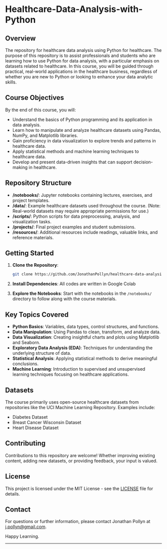 # Healthcare-Data-Analysis-with-Python

## Overview

The repository for healthcare data analysis using Python for healthcare. The purpose of this repository is to assist professionals and students who are learning how to use Python for data analysis, with a particular emphasis on datasets related to healthcare. In this course, you will be guided through practical, real-world applications in the healthcare business, regardless of whether you are new to Python or looking to enhance your data analytic skills. 

## Course Objectives

By the end of this course, you will:
- Understand the basics of Python programming and its application in data analysis.
- Learn how to manipulate and analyze healthcare datasets using Pandas, NumPy, and Matplotlib libraries.
- Gain proficiency in data visualization to explore trends and patterns in healthcare data.
- Apply statistical methods and machine learning techniques to healthcare data.
- Develop and present data-driven insights that can support decision-making in healthcare.

## Repository Structure

- **/notebooks/**: Jupyter notebooks containing lectures, exercises, and project templates.
- **/data/**: Example healthcare datasets used throughout the course. (Note: Real-world datasets may require appropriate permissions for use.)
- **/scripts/**: Python scripts for data preprocessing, analysis, and visualization tasks.
- **/projects/**: Final project examples and student submissions.
- **/resources/**: Additional resources include readings, valuable links, and reference materials.

## Getting Started

1. **Clone the Repository**:
    ```bash
    git clone https://github.com/JonathanPollyn/healthcare-data-analysis-python.git
    ```
   
2. **Install Dependencies**:
    All codes are written in Google Colab 

3. **Explore the Notebooks**:
    Start with the notebooks in the `/notebooks/` directory to follow along with the course materials.

## Key Topics Covered

- **Python Basics**: Variables, data types, control structures, and functions.
- **Data Manipulation**: Using Pandas to clean, transform, and analyze data.
- **Data Visualization**: Creating insightful charts and plots using Matplotlib and Seaborn.
- **Exploratory Data Analysis (EDA)**: Techniques for understanding the underlying structure of data.
- **Statistical Analysis**: Applying statistical methods to derive meaningful conclusions.
- **Machine Learning**: Introduction to supervised and unsupervised learning techniques focusing on healthcare applications.

## Datasets

The course primarily uses open-source healthcare datasets from repositories like the UCI Machine Learning Repository. Examples include:
- Diabetes Dataset
- Breast Cancer Wisconsin Dataset
- Heart Disease Dataset

## Contributing

Contributions to this repository are welcome! Whether improving existing content, adding new datasets, or providing feedback, your input is valued.

## License

This project is licensed under the MIT License - see the [LICENSE](LICENSE) file for details.

## Contact

For questions or further information, please contact Jonathan Pollyn at j.pollyn@gmail.com.

Happy Learning.

---



